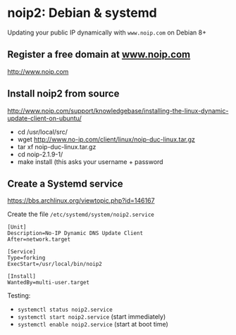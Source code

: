 # noip2: Debian & systemd
Updating your public IP dynamically with ``www.noip.com`` on Debian 8+

## Register a free domain at www.noip.com
http://www.noip.com

## Install noip2 from source
http://www.noip.com/support/knowledgebase/installing-the-linux-dynamic-update-client-on-ubuntu/
 * cd /usr/local/src/
 * wget http://www.no-ip.com/client/linux/noip-duc-linux.tar.gz
 * tar xf noip-duc-linux.tar.gz
 * cd noip-2.1.9-1/
 * make install (this asks your username + password

## Create a Systemd service
https://bbs.archlinux.org/viewtopic.php?id=146167

Create the file ``/etc/systemd/system/noip2.service``

```
[Unit]
Description=No-IP Dynamic DNS Update Client
After=network.target

[Service]
Type=forking
ExecStart=/usr/local/bin/noip2

[Install]
WantedBy=multi-user.target

```

Testing:
 * ``systemctl status noip2.service``
 * ``systemctl start noip2.service`` (start immediately)
 * ``systemctl enable noip2.service`` (start at boot time)
